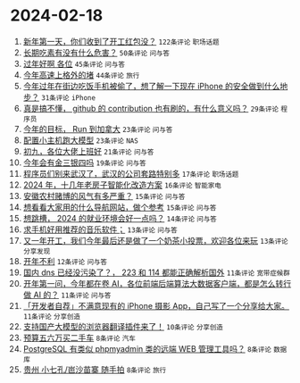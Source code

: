 # 2024-02-18

1. [新年第一天，你们收到了开工红包没？](https://www.v2ex.com/t/1016095) `122条评论` `职场话题`
1. [长期吃素有没有什么危害？](https://www.v2ex.com/t/1016135) `50条评论` `问与答`
1. [过年好啊 各位](https://www.v2ex.com/t/1016089) `45条评论` `问与答`
1. [今年高速上格外的堵](https://www.v2ex.com/t/1016096) `44条评论` `旅行`
1. [今年过年在街边吃饭手机被偷了，想了解一下现在 iPhone 的安全做到什么地步？](https://www.v2ex.com/t/1016109) `31条评论` `iPhone`
1. [真是搞不懂， github 的 contribution 也有刷的，有什么意义吗？](https://www.v2ex.com/t/1016119) `29条评论` `程序员`
1. [今年的目标， Run 到加拿大](https://www.v2ex.com/t/1016166) `23条评论` `问与答`
1. [配置小主机跑大模型](https://www.v2ex.com/t/1016094) `23条评论` `NAS`
1. [初九，各位大佬上班好](https://www.v2ex.com/t/1016093) `21条评论` `问与答`
1. [今年会有金三银四吗](https://www.v2ex.com/t/1016099) `19条评论` `问与答`
1. [程序员们别来武汉了，武汉的公司套路特别多](https://www.v2ex.com/t/1016127) `17条评论` `职场话题`
1. [2024 年，十几年老房子智能化改造方案](https://www.v2ex.com/t/1016156) `16条评论` `智能家电`
1. [安徽农村赌博的风气有多严重？](https://www.v2ex.com/t/1016157) `15条评论` `问与答`
1. [想看看大家用的什么导航网站，做个参考](https://www.v2ex.com/t/1016091) `15条评论` `问与答`
1. [想跳槽， 2024 的就业环境会好一点吗？](https://www.v2ex.com/t/1016131) `14条评论` `问与答`
1. [求手机好用推荐的音乐软件；](https://www.v2ex.com/t/1016140) `13条评论` `问与答`
1. [又一年开工，我们今年最后还是做了一个奶茶小投票，欢迎各位来玩](https://www.v2ex.com/t/1016116) `13条评论` `分享发现`
1. [开年不利](https://www.v2ex.com/t/1016158) `12条评论` `问与答`
1. [国内 dns 已经没污染了？， 223 和 114 都能正确解析国外](https://www.v2ex.com/t/1016175) `11条评论` `宽带症候群`
1. [开年第一问，今年都在卷 AI，各位前端后端算法大数据客户端，都是怎么转行做 AI 的？](https://www.v2ex.com/t/1016121) `11条评论` `问与答`
1. [「开发者自荐」不满意现有的 iPhone 摄影 App，自己写了一个分享给大家。](https://www.v2ex.com/t/1016100) `11条评论` `分享创造`
1. [支持国产大模型的浏览器翻译插件来了！](https://www.v2ex.com/t/1016107) `10条评论` `分享创造`
1. [预算五六万买二手车](https://www.v2ex.com/t/1016167) `8条评论` `汽车`
1. [PostgreSQL 有类似 phpmyadmin 类的远端 WEB 管理工具吗？](https://www.v2ex.com/t/1016129) `8条评论` `数据库`
1. [贵州 小七孔/岜沙苗寨 随手拍](https://www.v2ex.com/t/1016128) `8条评论` `旅行`
